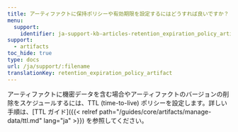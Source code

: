 ```yaml
---
title: アーティファクトに保持ポリシーや有効期限を設定するにはどうすれば良いですか？
menu:
  support:
    identifier: ja-support-kb-articles-retention_expiration_policy_artifact
support:
  - artifacts
toc_hide: true
type: docs
url: /ja/support/:filename
translationKey: retention_expiration_policy_artifact
---
```

アーティファクトに機密データを含む場合やアーティファクトのバージョンの削除をスケジュールするには、TTL (time-to-live) ポリシーを設定します。詳しい手順は、[TTL ガイド]({{< relref path="/guides/core/artifacts/manage-data/ttl.md" lang="ja" >}}) を参照してください。